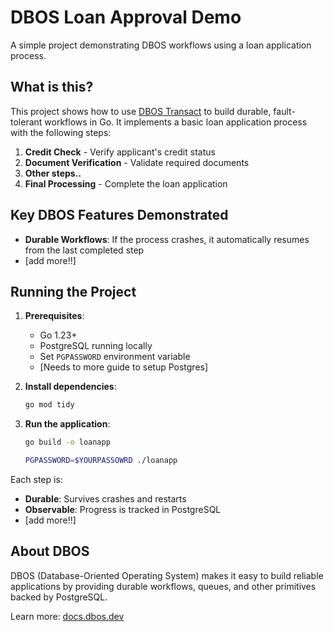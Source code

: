 # DBOS Loan Approval Demo

A simple project demonstrating DBOS workflows using a loan application process.

## What is this?

This project shows how to use [DBOS Transact](https://github.com/dbos-inc/dbos-transact-go) to build durable, fault-tolerant workflows in Go. It implements a basic loan application process with the following steps:

1. **Credit Check** - Verify applicant's credit status
2. **Document Verification** - Validate required documents
3. **Other steps..**
4. **Final Processing** - Complete the loan application

## Key DBOS Features Demonstrated

- **Durable Workflows**: If the process crashes, it automatically resumes from the last completed step
- [add more!!]


## Running the Project

1. **Prerequisites**: 
   - Go 1.23+
   - PostgreSQL running locally
   - Set `PGPASSWORD` environment variable
   - [Needs to more guide to setup Postgres]

2. **Install dependencies**:
   ```bash
   go mod tidy
   ```

3. **Run the application**:
    ```bash
    go build -o loanapp
   ```

   ```bash
   PGPASSWORD=$YOURPASSOWRD ./loanapp
   ```

Each step is:
- **Durable**: Survives crashes and restarts
- **Observable**: Progress is tracked in PostgreSQL
- [add more!!]

## About DBOS

DBOS (Database-Oriented Operating System) makes it easy to build reliable applications by providing durable workflows, queues, and other primitives backed by PostgreSQL.

Learn more: [docs.dbos.dev](https://docs.dbos.dev/)